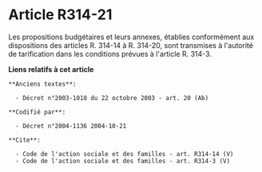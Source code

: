 # Article R314-21

Les propositions budgétaires et leurs annexes, établies conformément aux dispositions des articles R. 314-14 à R. 314-20,
sont transmises à l'autorité de tarification dans les conditions prévues à l'article R. 314-3.

**Liens relatifs à cet article**

	**Anciens textes**:

	  - Décret n°2003-1010 du 22 octobre 2003 - art. 20 (Ab)

	**Codifié par**:

	  - Décret n°2004-1136 2004-10-21

	**Cite**:

	  - Code de l'action sociale et des familles - art. R314-14 (V)
	  - Code de l'action sociale et des familles - art. R314-3 (V)
